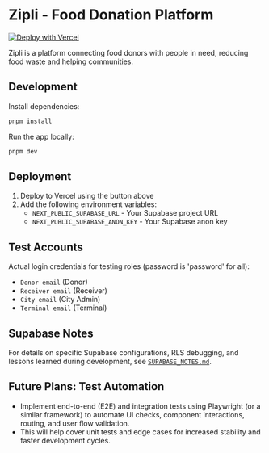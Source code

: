 # Zipli - Food Donation Platform

[![Deploy with Vercel](https://vercel.com/button)](https://vercel.com/new/clone?repository-url=https%3A%2F%2Fgithub.com%2Frhiday%2FZipli-v3&project-name=zipli-v3&repository-name=zipli-v3)

Zipli is a platform connecting food donors with people in need, reducing food waste and helping communities.

## Development

Install dependencies:

```bash
pnpm install
```

Run the app locally:

```bash
pnpm dev
```

## Deployment

1. Deploy to Vercel using the button above
2. Add the following environment variables:
   - `NEXT_PUBLIC_SUPABASE_URL` - Your Supabase project URL
   - `NEXT_PUBLIC_SUPABASE_ANON_KEY` - Your Supabase anon key

## Test Accounts

Actual login credentials for testing roles (password is 'password' for all):

- `Donor email` (Donor)
- `Receiver email` (Receiver)
- `City email` (City Admin)
- `Terminal email` (Terminal)

## Supabase Notes

For details on specific Supabase configurations, RLS debugging, and lessons learned during development, see [`SUPABASE_NOTES.md`](./SUPABASE_NOTES.md).

## Future Plans: Test Automation

- Implement end-to-end (E2E) and integration tests using Playwright (or a similar framework) to automate UI checks, component interactions, routing, and user flow validation.
- This will help cover unit tests and edge cases for increased stability and faster development cycles.
